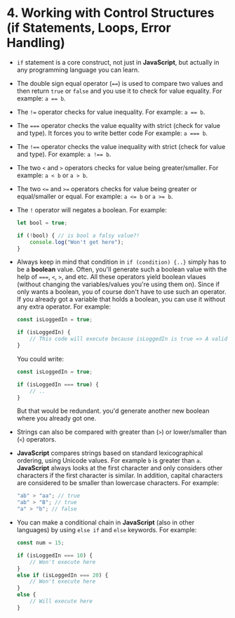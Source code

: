 # 4. Working with Control Structures (if Statements, Loops, Error Handling)

- `if` statement is a core construct, not just in **JavaScript**, but actually in any programming language you can learn.
- The double sign equal operator (`==`) is used to compare two values and then return `true` or `false` and you use it to check for value equality. For example: `a == b`.
- The `!=` operator checks for value inequality. For example: `a == b`.
- The `===` operator checks the value equality with strict (check for value and type). It forces you to write better code For example: `a === b`.
- The `!==` operator checks the value inequality with strict (check for value and type). For example: `a !== b`.
- The two `<` and `>` operators checks for value being greater/smaller. For example: `a < b` or `a > b`.
- The two `<=` and `>=` operators checks for value being greater or equal/smaller or equal. For example: `a <= b` or `a >= b`.
- The `!` operator will negates a boolean. For example:

    ```js
    let bool = true;

    if (!bool) { // is bool a falsy value?!
        console.log("Won't get here");
    }
    ```

- Always keep in mind that condition in `if (condition) {..}` simply has to be a **boolean** value. Often, you'll generate such a boolean value with the help of `===`, `<`, `>`, and etc. All these operators yield boolean vlaues (without changing the variables/values you're using them on). Since if only wants a boolean, you of course don't have to use such an operator. If you already got a variable that holds a boolean, you can use it without any extra operator. For example:

    ```js
    const isLoggedIn = true;

    if (isLoggedIn) {
        // This code will execute because isLoggedIn is true => A valid condition
    }
    ```

    You could write:

    ```js
    const isLoggedIn = true;

    if (isLoggedIn === true) {
        // ..
    }
    ```

    But that would be redundant. you'd generate another new boolean where you already got one.
- Strings can also be compared with greater than (`>`) or lower/smaller than (`<`) operators.
- **JavaScript** compares strings based on standard lexicographical ordering, using Unicode values. For example `b` is greater than `a`. **JavaScript** always looks at the first character and only considers other characters if the first character is similar. In addition, capital characters are considered to be smaller than lowercase characters. For example:

    ```js
    "ab" > "aa"; // true
    "ab" > "B"; // true
    "a" > "b"; // false
    ```

- You can make a conditional chain in **JavaScript** (also in other languages) by using `else if` and `else` keywords. For example:

    ```js
    const num = 15;

    if (isLoggedIn === 10) {
        // Won't execute here
    }
    else if (isLoggedIn === 20) {
        // Won't execute here
    }
    else {
        // Will execute here
    }
    ```
